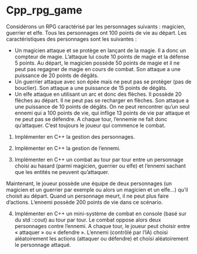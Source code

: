 # Cpp_rpg_game

Considérons un RPG caractérisé par les personnages suivants : magicien, guerrier et elfe. Tous les personnages ont 100 points de vie au départ. Les caractéristiques des personnages sont les suivantes :
- Un magicien attaque et se protège en lançant de la magie. Il a donc un compteur de magie. L’attaque lui coute 10 points de magie et la défense 5 points. Au départ, le magicien possède 50 points de magie et il ne peut pas regagner de magie en cours de combat. Son attaque a une puissance de 20 points de dégâts.
- Un guerrier attaque avec son épée mais ne peut pas se protéger (pas de bouclier). Son attaque a une puissance de 15 points de dégâts.
- Un elfe attaque en utilisant un arc et donc des flèches. Il possède 20 flèches au départ. Il ne peut pas se recharger en flèches. Son attaque a une puissance de 10 points de dégâts.
On ne peut rencontrer qu’un seul ennemi qui a 100 points de vie, qui inflige 13 points de vie par attaque et ne peut pas se défendre. A chaque tour, l’ennemie ne fait donc qu’attaquer. C’est toujours le joueur qui commence le combat.


1) Implémenter en C++ la gestion des personnages.

2) Implémenter en C++ la gestion de l’ennemi.

3) Implémenter en C++ un combat au tour par tour entre un personnage choisi au hasard (parmi magicien, guerrier ou elfe) et l’ennemi sachant que les entités ne peuvent qu’attaquer.

Maintenant, le joueur possède une équipe de deux personnages (un magicien et un guerrier par exemple ou alors un magicien et un elfe...) qu’il choisit au départ. Quand un personnage meurt, il ne peut plus faire d’actions. L’ennemi possède 200 points de vie dans ce scénario.

4) Implémenter en C++ un mini-système de combat en console (basé sur du std ::cout) au tour par tour. Le combat oppose alors deux personnages contre l’ennemi. A chaque tour, le joueur peut choisir entre « attaquer » ou « defendre ». L’ennemi (contrôlé par l’IA) choisi aléatoirement les actions (attaquer ou défendre) et choisi aléatoirement le personnage attaqué.
